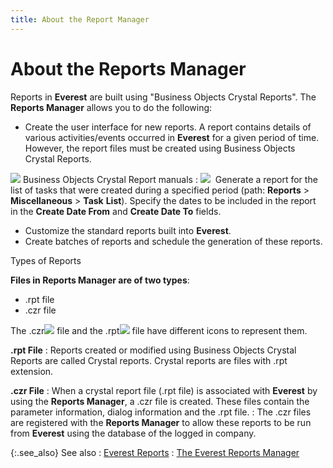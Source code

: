 ```yaml
---
title: About the Report Manager
---
```


# About the Reports Manager 


Reports in **Everest** are built  using "Business Objects Crystal Reports". The **Reports 
 Manager** allows you to do the following:

- Create the  user interface for new reports. A report contains details of various activities/events  occurred in **Everest** for a given  period of time. However, the report files must be created using Business Objects  Crystal Reports.



![]({{site.rmgr_baseurl}}/img/refer.gif) Business Objects  Crystal Report manuals
: ![]({{site.rmgr_baseurl}}/img/example.gif)  Generate  a report for the list of tasks that were created during a specified period  (path: **Reports** > **Miscellaneous**  > **Task** **List**).  Specify the dates to be included in the report in the **Create 
 Date From** and **Create Date To**  fields.

- Customize the  standard reports built into **Everest**.
- Create batches  of reports and schedule the generation of these reports.



Types of Reports


**Files in Reports Manager are of two 
 types**:

- .rpt file
- .czr  file



The .czr![]({{site.rmgr_baseurl}}/img/rm_czr_file.gif) file and the .rpt![]({{site.rmgr_baseurl}}/img/rm_rpt_file.gif) file have different icons to represent them.


**.rpt File**
: Reports created or modified using Business Objects Crystal  Reports are called Crystal reports. Crystal reports are files with .rpt  extension.


**.czr File**
: When a crystal report file (.rpt file) is associated  with **Everest** by using the **Reports Manager**, a .czr file is created.  These files contain the parameter information, dialog information and  the .rpt file.
: The .czr files are registered with the **Reports 
 Manager** to allow these reports to be run from **Everest** using the database of the logged in company.


{:.see_also}
See also
: [Everest  Reports]({{site.rpt_chm}}/everest-reports/everest_reports.html)
: [The Everest  Reports Manager]({{site.rmgr_baseurl}}/manager/the_everest_report_manager.html)
